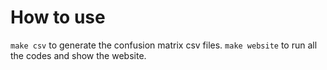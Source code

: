 # How to use

`make csv` to generate the confusion matrix csv files.
`make website` to run all the codes and show the website.